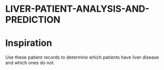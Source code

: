 # LIVER-PATIENT-ANALYSIS-AND-PREDICTION
# Inspiration
Use these patient records to determine which patients have liver disease and which ones do not.
